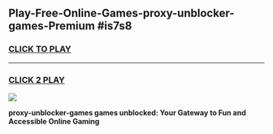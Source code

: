 
## Play-Free-Online-Games-proxy-unblocker-games-Premium #is7s8
<h3>
<a href="https://premium.freeplayer.one?title=proxy-unblocker-games&ref=8M">CLICK TO PLAY</a></h3>
<hr>

<h3>
<a href="https://premium.freeplayer.one?title=proxy-unblocker-games&ref=8M">CLICK 2 PLAY</a>
  
</h3>

<a href="https://premium.freeplayer.one?title=proxy-unblocker-games&ref=8M"><img src="https://clearcache.store/games.png"></a>


**proxy-unblocker-games games unblocked: Your Gateway to Fun and Accessible Online Gaming**
